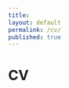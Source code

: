 ```yaml
---
title:
layout: default
permalink: /cv/
published: true
---
```


# CV

<object data="../assets/files/Emily_Leggat_CV.pdf" width="1000" height="1000" type='application/pdf'></object>
